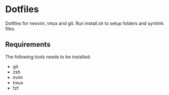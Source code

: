 # Dotfiles

Dotfiles for neovim, tmux and git. Run install.sh to setup folders and symlink files.

## Requirements

The following tools needs to be installed: 

- git
- zsh
- nvim
- tmux
- fzf
